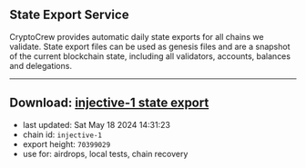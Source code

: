## State Export Service
CryptoCrew provides automatic daily state exports for all chains we validate. State export files can be used as genesis files and are a snapshot of the current blockchain state, including all validators, accounts, balances and delegations.

---
**Download: [injective-1 state export](https://dl-eu2.ccvalidators.com/SERVICE/injective/injective-1_export_70399029.json)**
---

- last updated: Sat May 18 2024 14:31:23
- chain id: `injective-1`
- export height: `70399029`
- use for: airdrops, local tests, chain recovery
